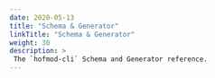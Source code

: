 ```yaml
---
date: 2020-05-13
title: "Schema & Generator"
linkTitle: "Schema & Generator"
weight: 30
description: >
 The `hofmod-cli` Schema and Generator reference.
---
```






